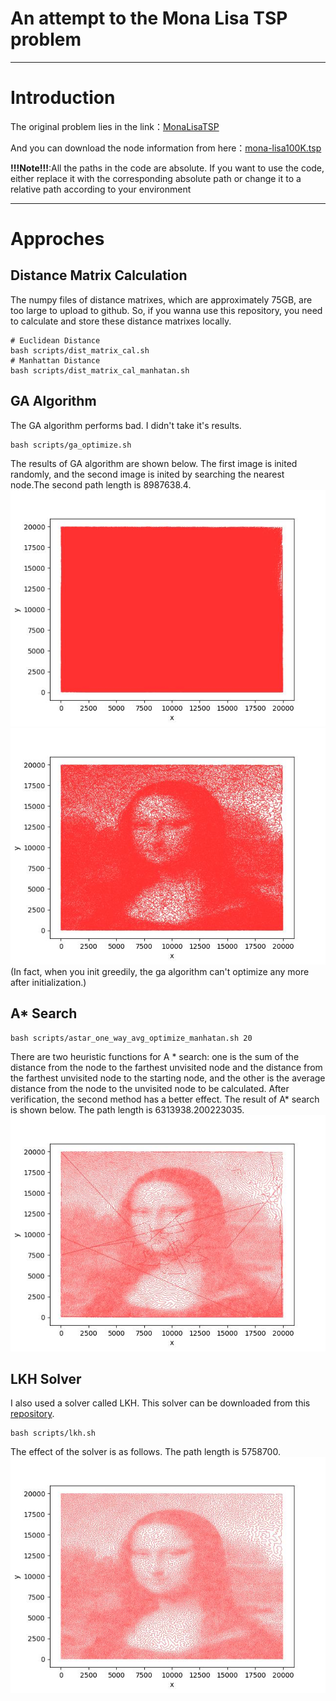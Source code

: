 # An attempt to the Mona Lisa TSP problem
---
# Introduction

The original problem lies in the link：[MonaLisaTSP](https://www.math.uwaterloo.ca/tsp/data/ml/monalisa.html)

And you can download the node information from here：[mona-lisa100K.tsp](https://www.math.uwaterloo.ca/tsp/data/ml/mona-lisa100K.tsp)

**!!!Note!!!**:All the paths in the code are absolute. If you want to use the code, either replace it with the corresponding absolute path or change it to a relative path according to your environment

---
# Approches
## Distance Matrix Calculation
The numpy files of distance matrixes, which are approximately 75GB, are too large to upload to github. So, if you wanna use this repository, you need to calculate and store these distance matrixes locally.
```
# Euclidean Distance
bash scripts/dist_matrix_cal.sh
# Manhattan Distance
bash scripts/dist_matrix_cal_manhatan.sh
```
## GA Algorithm
The GA algorithm performs bad. I didn't take it's results. 
```
bash scripts/ga_optimize.sh
```
The results of GA algorithm are shown below. The first image is inited randomly, and the second image is inited by searching the nearest node.The second path length is 8987638.4.
![random init](./img/ga_rand_20.jpg)
![greedy init](./img/ga_20.jpg)
(In fact, when you init greedily, the ga algorithm can't optimize any more after initialization.)

## A* Search
```
bash scripts/astar_one_way_avg_optimize_manhatan.sh 20
```
There are two heuristic functions for A * search: one is the sum of the distance from the node to the farthest unvisited node and the distance from the farthest unvisited node to the starting node, and the other is the average distance from the node to the unvisited node to be calculated. After verification, the second method has a better effect.
The result of A* search is shown below. The path length is 6313938.200223035.
![](./img/astar_one_avg_0.jpg)

## LKH Solver
I also used a solver called LKH. This solver can be downloaded from this [repository](https://github.com/ntnu-arl/LKH_TSP). 
```
bash scripts/lkh.sh
```
The effect of the solver is as follows. The path length is 5758700.
![](./img/lkh_init.jpg)